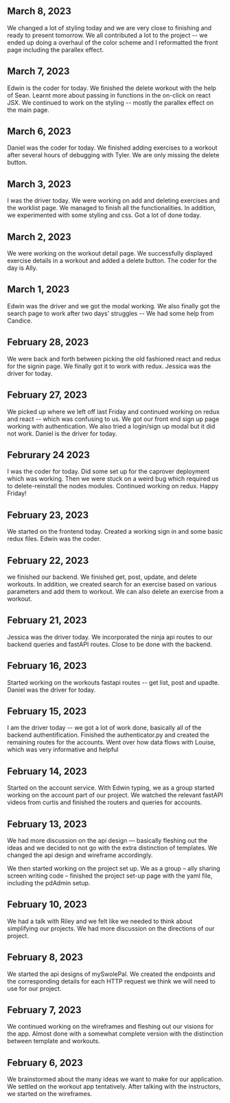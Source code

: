 ## March 8, 2023
We changed a lot of styling today and we are very close to finishing and ready to present tomorrow. We all contributed a lot to the project -- we ended up doing a overhaul of the color scheme and I reformatted the front page including the parallex effect.

## March 7, 2023
Edwin is the coder for today. We finished the delete workout with the help of Sean. Learnt more about passing in functions in the on-click on react JSX. We continued to work on the styling -- mostly the parallex effect on the main page.

## March 6, 2023
Daniel was the coder for today. We finished adding exercises to a workout after several hours of debugging with Tyler. We are only missing the delete button.

## March 3, 2023
I was the driver today. We were working on add and deleting exercises and the worklist page. We managed to finish all the functionalities. In addition, we experimented with some styling and css. Got a lot of done today.

## March 2, 2023
We were working on the workout detail page. We successfully displayed exercise details in a workout and added a delete button. The coder for the day is Ally.

## March 1, 2023
Edwin was the driver and we got the modal working. We also finally got the search page to work after two days' struggles -- We had some help from Candice.

## February 28, 2023
We were back and forth between picking the old fashioned react and redux for the signin page. We finally got it to work with redux. Jessica was the driver for today.

## February 27, 2023
We picked up where we left off last Friday and continued working on redux and react -- which was confusing to us. We got our front end sign up page working with authentication. We also tried a login/sign up modal but it did not work. Daniel is the driver for today.

## Februrary 24 2023
I was the coder for today. Did some set up for the caprover deployment which was working. Then we were stuck on a weird bug which required us to delete-reinstall the nodes modules. Continued working on redux. Happy Friday!

## February 23, 2023
We started on the frontend today. Created a working sign in and some basic redux files. Edwin was the coder.

## February 22, 2023
we finished our backend. We finished get, post, update, and delete workouts. In addition, we created search for an exercise based on various parameters and add them to workout. We can also delete an exercise from a workout.

## February 21, 2023
Jessica was the driver today. We incorporated the ninja api routes to our backend queries and fastAPI routes. Close to be done with the backend.

## February 16, 2023
Started working on the workouts fastapi routes -- get list, post and upadte. Daniel was the driver for today.

## February 15, 2023
I am the driver today -- we got a lot of work done, basically all of the backend authentification. Finished the authenticator.py and created the remaining routes for the accounts. Went over how data flows with Louise, which was very informative and helpful

## February 14, 2023
Started on the account service. With Edwin typing, we as a group started working on the account part of our project. We watched the relevant fastAPI videos from curtis and finished the routers and queries for accounts.


## February 13, 2023
We had more discussion on the api design — basically fleshing out the ideas and we decided to not go with the extra distinction of templates. We changed the api design and wireframe accordingly.


We then started working on the project set up. We as a group – ally sharing screen writing code – finished the project set-up page with the yaml file, including the pdAdmin setup.


## February 10, 2023
We had a talk with Riley and we felt like we needed to think about simplifying our projects. We had more discussion on the directions of our project.


## February 8, 2023
We started the api designs of mySwolePal. We created the endpoints and the corresponding details for each HTTP request we think we will need to use for our project.


## February 7, 2023
We continued working on the wireframes and fleshing out our visions for the app. Almost done with a somewhat complete version with the distinction between template and workouts.


## February 6, 2023
We brainstormed about the many ideas we want to make for our application. We settled on the workout app tentatively. After talking with the instructors, we started on the wireframes.

